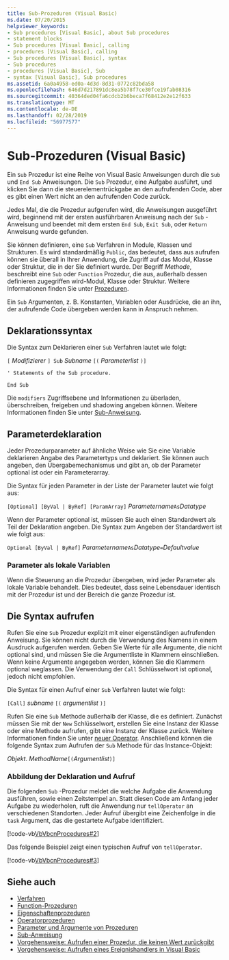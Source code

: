 ```yaml
---
title: Sub-Prozeduren (Visual Basic)
ms.date: 07/20/2015
helpviewer_keywords:
- Sub procedures [Visual Basic], about Sub procedures
- statement blocks
- Sub procedures [Visual Basic], calling
- procedures [Visual Basic], calling
- Sub procedures [Visual Basic], syntax
- Sub procedures
- procedures [Visual Basic], Sub
- syntax [Visual Basic], Sub procedures
ms.assetid: 6a0a4958-ed0a-4d3d-8d31-0772c82bda58
ms.openlocfilehash: 646d7d217891dc8ea5b78f7ce30fce19fab08316
ms.sourcegitcommit: 40364ded04fa6cdcb2b6beca7f68412e2e12f633
ms.translationtype: MT
ms.contentlocale: de-DE
ms.lasthandoff: 02/28/2019
ms.locfileid: "56977577"
---
```

# <a name="sub-procedures-visual-basic"></a>Sub-Prozeduren (Visual Basic)
Ein `Sub` Prozedur ist eine Reihe von Visual Basic Anweisungen durch die `Sub` und `End Sub` Anweisungen. Die `Sub` Prozedur, eine Aufgabe ausführt, und klicken Sie dann die steuerelementrückgabe an den aufrufenden Code, aber es gibt einen Wert nicht an den aufrufenden Code zurück.  
  
 Jedes Mal, die die Prozedur aufgerufen wird, die Anweisungen ausgeführt wird, beginnend mit der ersten ausführbaren Anweisung nach der `Sub` -Anweisung und beendet mit dem ersten `End Sub`, `Exit Sub`, oder `Return` Anweisung wurde gefunden.  
  
 Sie können definieren, eine `Sub` Verfahren in Module, Klassen und Strukturen. Es wird standardmäßig `Public`, das bedeutet, dass aus aufrufen können sie überall in Ihrer Anwendung, die Zugriff auf das Modul, Klasse oder Struktur, die in der Sie definiert wurde. Der Begriff *Methode*, beschreibt eine `Sub` oder `Function` Prozedur, die aus, außerhalb dessen definieren zugegriffen wird-Modul, Klasse oder Struktur. Weitere Informationen finden Sie unter [Prozeduren](./index.md).  
  
 Ein `Sub` Argumenten, z. B. Konstanten, Variablen oder Ausdrücke, die an ihn, der aufrufende Code übergeben werden kann in Anspruch nehmen.  
  
## <a name="declaration-syntax"></a>Deklarationssyntax  
 Die Syntax zum Deklarieren einer `Sub` Verfahren lautet wie folgt:  
  
 `[` *Modifizierer* `] Sub` *Subname* `[(` *Parameterlist* `)]`  
  
 `' Statements of the Sub procedure.`  
  
 `End Sub`  
  
 Die `modifiers` Zugriffsebene und Informationen zu überladen, überschreiben, freigeben und shadowing angeben können. Weitere Informationen finden Sie unter [Sub-Anweisung](../../../../visual-basic/language-reference/statements/sub-statement.md).  
  
## <a name="parameter-declaration"></a>Parameterdeklaration  
 Jeder Prozedurparameter auf ähnliche Weise wie Sie eine Variable deklarieren Angabe des Parametertyps und deklariert. Sie können auch angeben, den Übergabemechanismus und gibt an, ob der Parameter optional ist oder ein Parameterarray.  
  
 Die Syntax für jeden Parameter in der Liste der Parameter lautet wie folgt aus:  
  
 `[Optional] [ByVal | ByRef] [ParamArray]`  *Parametername*`As`*Datatype*  
  
 Wenn der Parameter optional ist, müssen Sie auch einen Standardwert als Teil der Deklaration angeben. Die Syntax zum Angeben der Standardwert ist wie folgt aus:  
  
 `Optional [ByVal | ByRef]`  *Parametername*`As`*Datatype*`=`*Defaultvalue*  
  
### <a name="parameters-as-local-variables"></a>Parameter als lokale Variablen  
 Wenn die Steuerung an die Prozedur übergeben, wird jeder Parameter als lokale Variable behandelt. Dies bedeutet, dass seine Lebensdauer identisch mit der Prozedur ist und der Bereich die ganze Prozedur ist.  
  
## <a name="calling-syntax"></a>Die Syntax aufrufen  
 Rufen Sie eine `Sub` Prozedur explizit mit einer eigenständigen aufrufenden Anweisung. Sie können nicht durch die Verwendung des Namens in einem Ausdruck aufgerufen werden. Geben Sie Werte für alle Argumente, die nicht optional sind, und müssen Sie die Argumentliste in Klammern einschließen. Wenn keine Argumente angegeben werden, können Sie die Klammern optional weglassen. Die Verwendung der `Call` Schlüsselwort ist optional, jedoch nicht empfohlen.  
  
 Die Syntax für einen Aufruf einer `Sub` Verfahren lautet wie folgt:  
  
 `[Call]`  *subname* `[(` *argumentlist* `)]`  
  
 Rufen Sie eine `Sub` Methode außerhalb der Klasse, die es definiert. Zunächst müssen Sie mit der `New` Schlüsselwort, erstellen Sie eine Instanz der Klasse oder eine Methode aufrufen, gibt eine Instanz der Klasse zurück. Weitere Informationen finden Sie unter [neuer Operator](../../../../visual-basic/language-reference/operators/new-operator.md). Anschließend können die folgende Syntax zum Aufrufen der `Sub` Methode für das Instance-Objekt:  
  
 *Objekt*. *MethodName*`[(`*Argumentlist*`)]`  
  
### <a name="illustration-of-declaration-and-call"></a>Abbildung der Deklaration und Aufruf  
 Die folgenden `Sub` -Prozedur meldet die welche Aufgabe die Anwendung ausführen, sowie einen Zeitstempel an. Statt diesen Code am Anfang jeder Aufgabe zu wiederholen, ruft die Anwendung nur `tellOperator` an verschiedenen Standorten. Jeder Aufruf übergibt eine Zeichenfolge in die `task` Argument, das die gestartete Aufgabe identifiziert.  
  
 [!code-vb[VbVbcnProcedures#2](~/samples/snippets/visualbasic/VS_Snippets_VBCSharp/VbVbcnProcedures/VB/Class1.vb#2)]  
  
 Das folgende Beispiel zeigt einen typischen Aufruf von `tellOperator`.  
  
 [!code-vb[VbVbcnProcedures#3](~/samples/snippets/visualbasic/VS_Snippets_VBCSharp/VbVbcnProcedures/VB/Class1.vb#3)]  
  
## <a name="see-also"></a>Siehe auch
- [Verfahren](./index.md)
- [Function-Prozeduren](./function-procedures.md)
- [Eigenschaftenprozeduren](./property-procedures.md)
- [Operatorprozeduren](./operator-procedures.md)
- [Parameter und Argumente von Prozeduren](./procedure-parameters-and-arguments.md)
- [Sub-Anweisung](../../../../visual-basic/language-reference/statements/sub-statement.md)
- [Vorgehensweise: Aufrufen einer Prozedur, die keinen Wert zurückgibt](./how-to-call-a-procedure-that-does-not-return-a-value.md)
- [Vorgehensweise: Aufrufen eines Ereignishandlers in Visual Basic](./how-to-call-an-event-handler.md)
